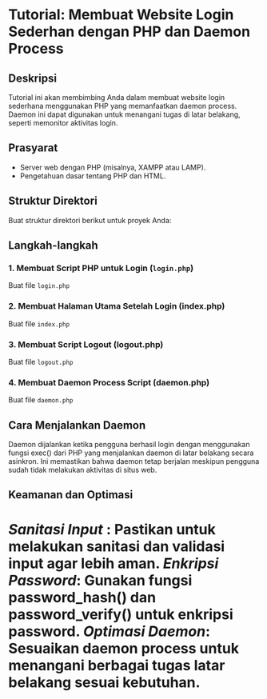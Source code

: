 # Tutorial: Membuat Website Login Sederhan dengan PHP dan Daemon Process

## Deskripsi
Tutorial ini akan membimbing Anda dalam membuat website login sederhana menggunakan PHP yang memanfaatkan daemon process. Daemon ini dapat digunakan untuk menangani tugas di latar belakang, seperti memonitor aktivitas login.

## Prasyarat
- Server web dengan PHP (misalnya, XAMPP atau LAMP).
- Pengetahuan dasar tentang PHP dan HTML.

## Struktur Direktori
Buat struktur direktori berikut untuk proyek Anda:

## Langkah-langkah

### 1. Membuat Script PHP untuk Login (`login.php`)
Buat file `login.php` 

### 2. Membuat Halaman Utama Setelah Login (index.php)
Buat file `index.php`

### 3. Membuat Script Logout (logout.php)
Buat file `logout.php`

### 4. Membuat Daemon Process Script (daemon.php)
Buat file `daemon.php`

## Cara Menjalankan Daemon
Daemon dijalankan ketika pengguna berhasil login dengan menggunakan fungsi exec() dari PHP yang menjalankan daemon di latar belakang secara asinkron. Ini memastikan bahwa daemon tetap berjalan meskipun pengguna sudah tidak melakukan aktivitas di situs web.

## Keamanan dan Optimasi
*Sanitasi Input* : Pastikan untuk melakukan sanitasi dan validasi input agar lebih aman.
*Enkripsi Password*: Gunakan fungsi password_hash() dan password_verify() untuk enkripsi password.
*Optimasi Daemon*: Sesuaikan daemon process untuk menangani berbagai tugas latar belakang sesuai kebutuhan.
=======






